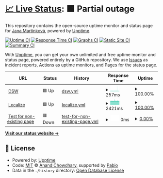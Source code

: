 # [📈 Live Status](https://jmartinkova.github.io/upptime): <!--live status--> **🟧 Partial outage**

This repository contains the open-source uptime monitor and status page for [Jana Martínková](https://jmartinkova.github.io/upptime), powered by [Upptime](https://github.com/upptime/upptime).

[![Uptime CI](https://github.com/jmartinkova/upptime/workflows/Uptime%20CI/badge.svg)](https://github.com/jmartinkova/upptime/actions?query=workflow%3A%22Uptime+CI%22)
[![Response Time CI](https://github.com/jmartinkova/upptime/workflows/Response%20Time%20CI/badge.svg)](https://github.com/jmartinkova/upptime/actions?query=workflow%3A%22Response+Time+CI%22)
[![Graphs CI](https://github.com/jmartinkova/upptime/workflows/Graphs%20CI/badge.svg)](https://github.com/jmartinkova/upptime/actions?query=workflow%3A%22Graphs+CI%22)
[![Static Site CI](https://github.com/jmartinkova/upptime/workflows/Static%20Site%20CI/badge.svg)](https://github.com/jmartinkova/upptime/actions?query=workflow%3A%22Static+Site+CI%22)
[![Summary CI](https://github.com/jmartinkova/upptime/workflows/Summary%20CI/badge.svg)](https://github.com/jmartinkova/upptime/actions?query=workflow%3A%22Summary+CI%22)

With [Upptime](https://upptime.js.org), you can get your own unlimited and free uptime monitor and status page, powered entirely by a GitHub repository. We use [Issues](https://github.com/jmartinkova/upptime/issues) as incident reports, [Actions](https://github.com/jmartinkova/upptime/actions) as uptime monitors, and [Pages](https://jmartinkova.github.io/upptime) for the status page.

<!--start: status pages-->
<!-- This summary is generated by Upptime (https://github.com/upptime/upptime) -->
<!-- Do not edit this manually, your changes will be overwritten -->
<!-- prettier-ignore -->
| URL | Status | History | Response Time | Uptime |
| --- | ------ | ------- | ------------- | ------ |
| <img alt="" src="https://icons.duckduckgo.com/ip3/ds-wizard.org.ico" height="13"> [DSW](https://ds-wizard.org) | 🟩 Up | [dsw.yml](https://github.com/jmartinkova/upptime/commits/HEAD/history/dsw.yml) | <details><summary><img alt="Response time graph" src="./graphs/dsw/response-time-week.png" height="20"> 257ms</summary><br><a href="https://jmartinkova.github.io/upptime/history/dsw"><img alt="Response time 256" src="https://img.shields.io/endpoint?url=https%3A%2F%2Fraw.githubusercontent.com%2Fjmartinkova%2Fupptime%2FHEAD%2Fapi%2Fdsw%2Fresponse-time.json"></a><br><a href="https://jmartinkova.github.io/upptime/history/dsw"><img alt="24-hour response time 247" src="https://img.shields.io/endpoint?url=https%3A%2F%2Fraw.githubusercontent.com%2Fjmartinkova%2Fupptime%2FHEAD%2Fapi%2Fdsw%2Fresponse-time-day.json"></a><br><a href="https://jmartinkova.github.io/upptime/history/dsw"><img alt="7-day response time 257" src="https://img.shields.io/endpoint?url=https%3A%2F%2Fraw.githubusercontent.com%2Fjmartinkova%2Fupptime%2FHEAD%2Fapi%2Fdsw%2Fresponse-time-week.json"></a><br><a href="https://jmartinkova.github.io/upptime/history/dsw"><img alt="30-day response time 256" src="https://img.shields.io/endpoint?url=https%3A%2F%2Fraw.githubusercontent.com%2Fjmartinkova%2Fupptime%2FHEAD%2Fapi%2Fdsw%2Fresponse-time-month.json"></a><br><a href="https://jmartinkova.github.io/upptime/history/dsw"><img alt="1-year response time 256" src="https://img.shields.io/endpoint?url=https%3A%2F%2Fraw.githubusercontent.com%2Fjmartinkova%2Fupptime%2FHEAD%2Fapi%2Fdsw%2Fresponse-time-year.json"></a></details> | <details><summary><a href="https://jmartinkova.github.io/upptime/history/dsw">100.00%</a></summary><a href="https://jmartinkova.github.io/upptime/history/dsw"><img alt="All-time uptime 100.00%" src="https://img.shields.io/endpoint?url=https%3A%2F%2Fraw.githubusercontent.com%2Fjmartinkova%2Fupptime%2FHEAD%2Fapi%2Fdsw%2Fuptime.json"></a><br><a href="https://jmartinkova.github.io/upptime/history/dsw"><img alt="24-hour uptime 100.00%" src="https://img.shields.io/endpoint?url=https%3A%2F%2Fraw.githubusercontent.com%2Fjmartinkova%2Fupptime%2FHEAD%2Fapi%2Fdsw%2Fuptime-day.json"></a><br><a href="https://jmartinkova.github.io/upptime/history/dsw"><img alt="7-day uptime 100.00%" src="https://img.shields.io/endpoint?url=https%3A%2F%2Fraw.githubusercontent.com%2Fjmartinkova%2Fupptime%2FHEAD%2Fapi%2Fdsw%2Fuptime-week.json"></a><br><a href="https://jmartinkova.github.io/upptime/history/dsw"><img alt="30-day uptime 100.00%" src="https://img.shields.io/endpoint?url=https%3A%2F%2Fraw.githubusercontent.com%2Fjmartinkova%2Fupptime%2FHEAD%2Fapi%2Fdsw%2Fuptime-month.json"></a><br><a href="https://jmartinkova.github.io/upptime/history/dsw"><img alt="1-year uptime 100.00%" src="https://img.shields.io/endpoint?url=https%3A%2F%2Fraw.githubusercontent.com%2Fjmartinkova%2Fupptime%2FHEAD%2Fapi%2Fdsw%2Fuptime-year.json"></a></details>
| <img alt="" src="https://icons.duckduckgo.com/ip3/localize.ds-wizard.org.ico" height="13"> [Localize](https://localize.ds-wizard.org/) | 🟩 Up | [localize.yml](https://github.com/jmartinkova/upptime/commits/HEAD/history/localize.yml) | <details><summary><img alt="Response time graph" src="./graphs/localize/response-time-week.png" height="20"> 2421ms</summary><br><a href="https://jmartinkova.github.io/upptime/history/localize"><img alt="Response time 2419" src="https://img.shields.io/endpoint?url=https%3A%2F%2Fraw.githubusercontent.com%2Fjmartinkova%2Fupptime%2FHEAD%2Fapi%2Flocalize%2Fresponse-time.json"></a><br><a href="https://jmartinkova.github.io/upptime/history/localize"><img alt="24-hour response time 2380" src="https://img.shields.io/endpoint?url=https%3A%2F%2Fraw.githubusercontent.com%2Fjmartinkova%2Fupptime%2FHEAD%2Fapi%2Flocalize%2Fresponse-time-day.json"></a><br><a href="https://jmartinkova.github.io/upptime/history/localize"><img alt="7-day response time 2421" src="https://img.shields.io/endpoint?url=https%3A%2F%2Fraw.githubusercontent.com%2Fjmartinkova%2Fupptime%2FHEAD%2Fapi%2Flocalize%2Fresponse-time-week.json"></a><br><a href="https://jmartinkova.github.io/upptime/history/localize"><img alt="30-day response time 2419" src="https://img.shields.io/endpoint?url=https%3A%2F%2Fraw.githubusercontent.com%2Fjmartinkova%2Fupptime%2FHEAD%2Fapi%2Flocalize%2Fresponse-time-month.json"></a><br><a href="https://jmartinkova.github.io/upptime/history/localize"><img alt="1-year response time 2419" src="https://img.shields.io/endpoint?url=https%3A%2F%2Fraw.githubusercontent.com%2Fjmartinkova%2Fupptime%2FHEAD%2Fapi%2Flocalize%2Fresponse-time-year.json"></a></details> | <details><summary><a href="https://jmartinkova.github.io/upptime/history/localize">100.00%</a></summary><a href="https://jmartinkova.github.io/upptime/history/localize"><img alt="All-time uptime 100.00%" src="https://img.shields.io/endpoint?url=https%3A%2F%2Fraw.githubusercontent.com%2Fjmartinkova%2Fupptime%2FHEAD%2Fapi%2Flocalize%2Fuptime.json"></a><br><a href="https://jmartinkova.github.io/upptime/history/localize"><img alt="24-hour uptime 100.00%" src="https://img.shields.io/endpoint?url=https%3A%2F%2Fraw.githubusercontent.com%2Fjmartinkova%2Fupptime%2FHEAD%2Fapi%2Flocalize%2Fuptime-day.json"></a><br><a href="https://jmartinkova.github.io/upptime/history/localize"><img alt="7-day uptime 100.00%" src="https://img.shields.io/endpoint?url=https%3A%2F%2Fraw.githubusercontent.com%2Fjmartinkova%2Fupptime%2FHEAD%2Fapi%2Flocalize%2Fuptime-week.json"></a><br><a href="https://jmartinkova.github.io/upptime/history/localize"><img alt="30-day uptime 100.00%" src="https://img.shields.io/endpoint?url=https%3A%2F%2Fraw.githubusercontent.com%2Fjmartinkova%2Fupptime%2FHEAD%2Fapi%2Flocalize%2Fuptime-month.json"></a><br><a href="https://jmartinkova.github.io/upptime/history/localize"><img alt="1-year uptime 100.00%" src="https://img.shields.io/endpoint?url=https%3A%2F%2Fraw.githubusercontent.com%2Fjmartinkova%2Fupptime%2FHEAD%2Fapi%2Flocalize%2Fuptime-year.json"></a></details>
| <img alt="" src="https://icons.duckduckgo.com/ip3/this_page_does_not_exist.com.ico" height="13"> [Test for non-existing page](https://this_page_does_not_exist.com) | 🟥 Down | [test-for-non-existing-page.yml](https://github.com/jmartinkova/upptime/commits/HEAD/history/test-for-non-existing-page.yml) | <details><summary><img alt="Response time graph" src="./graphs/test-for-non-existing-page/response-time-week.png" height="20"> 0ms</summary><br><a href="https://jmartinkova.github.io/upptime/history/test-for-non-existing-page"><img alt="Response time 0" src="https://img.shields.io/endpoint?url=https%3A%2F%2Fraw.githubusercontent.com%2Fjmartinkova%2Fupptime%2FHEAD%2Fapi%2Ftest-for-non-existing-page%2Fresponse-time.json"></a><br><a href="https://jmartinkova.github.io/upptime/history/test-for-non-existing-page"><img alt="24-hour response time 0" src="https://img.shields.io/endpoint?url=https%3A%2F%2Fraw.githubusercontent.com%2Fjmartinkova%2Fupptime%2FHEAD%2Fapi%2Ftest-for-non-existing-page%2Fresponse-time-day.json"></a><br><a href="https://jmartinkova.github.io/upptime/history/test-for-non-existing-page"><img alt="7-day response time 0" src="https://img.shields.io/endpoint?url=https%3A%2F%2Fraw.githubusercontent.com%2Fjmartinkova%2Fupptime%2FHEAD%2Fapi%2Ftest-for-non-existing-page%2Fresponse-time-week.json"></a><br><a href="https://jmartinkova.github.io/upptime/history/test-for-non-existing-page"><img alt="30-day response time 0" src="https://img.shields.io/endpoint?url=https%3A%2F%2Fraw.githubusercontent.com%2Fjmartinkova%2Fupptime%2FHEAD%2Fapi%2Ftest-for-non-existing-page%2Fresponse-time-month.json"></a><br><a href="https://jmartinkova.github.io/upptime/history/test-for-non-existing-page"><img alt="1-year response time 0" src="https://img.shields.io/endpoint?url=https%3A%2F%2Fraw.githubusercontent.com%2Fjmartinkova%2Fupptime%2FHEAD%2Fapi%2Ftest-for-non-existing-page%2Fresponse-time-year.json"></a></details> | <details><summary><a href="https://jmartinkova.github.io/upptime/history/test-for-non-existing-page">0.00%</a></summary><a href="https://jmartinkova.github.io/upptime/history/test-for-non-existing-page"><img alt="All-time uptime 0.00%" src="https://img.shields.io/endpoint?url=https%3A%2F%2Fraw.githubusercontent.com%2Fjmartinkova%2Fupptime%2FHEAD%2Fapi%2Ftest-for-non-existing-page%2Fuptime.json"></a><br><a href="https://jmartinkova.github.io/upptime/history/test-for-non-existing-page"><img alt="24-hour uptime 0.00%" src="https://img.shields.io/endpoint?url=https%3A%2F%2Fraw.githubusercontent.com%2Fjmartinkova%2Fupptime%2FHEAD%2Fapi%2Ftest-for-non-existing-page%2Fuptime-day.json"></a><br><a href="https://jmartinkova.github.io/upptime/history/test-for-non-existing-page"><img alt="7-day uptime 0.00%" src="https://img.shields.io/endpoint?url=https%3A%2F%2Fraw.githubusercontent.com%2Fjmartinkova%2Fupptime%2FHEAD%2Fapi%2Ftest-for-non-existing-page%2Fuptime-week.json"></a><br><a href="https://jmartinkova.github.io/upptime/history/test-for-non-existing-page"><img alt="30-day uptime 0.00%" src="https://img.shields.io/endpoint?url=https%3A%2F%2Fraw.githubusercontent.com%2Fjmartinkova%2Fupptime%2FHEAD%2Fapi%2Ftest-for-non-existing-page%2Fuptime-month.json"></a><br><a href="https://jmartinkova.github.io/upptime/history/test-for-non-existing-page"><img alt="1-year uptime 0.00%" src="https://img.shields.io/endpoint?url=https%3A%2F%2Fraw.githubusercontent.com%2Fjmartinkova%2Fupptime%2FHEAD%2Fapi%2Ftest-for-non-existing-page%2Fuptime-year.json"></a></details>

<!--end: status pages-->

[**Visit our status website →**](https://jmartinkova.github.io/upptime)

## 📄 License

- Powered by: [Upptime](https://github.com/upptime/upptime)
- Code: [MIT](./LICENSE) © [Anand Chowdhary](https://anandchowdhary.com), supported by [Pabio](https://pabio.com)
- Data in the `./history` directory: [Open Database License](https://opendatacommons.org/licenses/odbl/1-0/)
